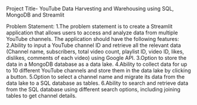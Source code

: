 Project Title- YouTube Data Harvesting and Warehousing using SQL, MongoDB and Streamlit


Problem Statement:
1.The problem statement is to create a Streamlit application that allows users to access and analyze data from multiple YouTube channels. The application should have the following features:
2.Ability to input a YouTube channel ID and retrieve all the relevant data (Channel name, subscribers, total video count, playlist ID, video ID, likes, dislikes, comments of each video) using Google API.
3.Option to store the data in a MongoDB database as a data lake.
4.Ability to collect data for up to 10 different YouTube channels and store them in the data lake by clicking a button.
5.Option to select a channel name and migrate its data from the data lake to a SQL database as tables.
6.Ability to search and retrieve data from the SQL database using different search options, including joining tables to get channel details.
